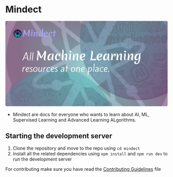 # Mindect

![Mindect Image](./public/Banner.png)

- Mindect are docs for everyone who wants to learn about AI, ML, Supervised Learning and Advanced Learning ALgorithms.
<!--
- add backlins for pages to make the pages go on top with search engines named additioanl resourses, read more at etc.
- add all the exports in the lib file
- add cn in the components that you have made so it will take the styling
- contribute to navbar to make it visible via props
- show remaining topics when hovered
- shorten the path of @/components/ui to @cui
- add icon for index.mdx, what is machine learning and jupyter notebook
- add a slider instead of radio button along with a box that shows the font size from 1 to 10
- add main file for all 3 mathematics files.
- fix the seo of mindect.
- create an option to run the code like the web3 school has to run and customize it using the persons own machine resources and ram. Can be done using C, python, C+.
- add complete code for jupyter notebook below the file so the user can download and run it. 
- give option to select what to learn on the mainpage mathematics, deep learning or machine learning.
- add the hover effect to items in navbar like the one vercel has use this for additional info and configuration https://github.com/fuma-nama/fumadocs/discussions/936
- add images in algebra readme


- ### Linear Algebra for Machine Learning and Data Science
  - `B` [Introduction to Numpy Arrays](Mathematics/IntroductionToNumpyArrays.ipynb)
  - `B` [Linear Systems as Matrices](Mathematics/LinearSystemsOnMatrices.ipynb)
  - `B` [Introduction to the Numpy.lanalg sub-library](Mathematics/IntroductionToNumpy.linalgSub-Library.ipynb)
  - `I` [Gaussian Elimination]()
  - `B` [Vector Operations: Scalar Multiplication, Sum and Dot Product of Vectors]()
  - `B` [Matrix Multiplication]()
  - `B` [Linear Transformation]()
  - `I` [Linear Transformatins and Neural Networks]() 
  - `B` [Interpreting Eigenvalues and Eigenvectors]()
  - `I` [Application of Eigenvalues and Eigenvectors: Webpage navigation model and PCA]()

- ### Calculus for Machine Learning and Data Science
  - `B` [Differentiation in Python: Symbolic, Numerical and Automatic]()
  - `B` [Optimizing Functions of One Variable: Cost Minimization]()
  - `B` [Optimization Using Gradient Descent in One Variable]()
  - `B` [Optimization Using Gradient Descent in Two Variables]()
  - `I` [Optimization Using Gradient Descent: Linear Regression]()
  - `B` [Regression with Perceptron]()
  - `B` [Classification with Perceptron]()
  - `B` [Optimization Using Newton's Method]()
  - `I` [Neural Network with Two Layers]()

- ### Probablity and Statistics for Machine Learning and Data Science
  - `B` [Four Birthday Problems]()
  - `B` [Monty Hall Problem]() 
  - `B` [Exploratory Data Analysis: Intro to pandas]() 
  - `B` [Exploratory Data Analysis: Exploring your data]() 
  - `B` [Naive Bayes]() 
  - `B` [Summary statistics and visualization of Data Sets]() 
  - `B` [Exploratory Data Analysis: Data Visualization and Summary]()
  - `B` [Simulating Dice Rolls with Numpy]() 
  - `B` [Loaded ]()
  - `B` [Sampling data from different distribution and studying the distribution of sample mean]()
  - `B` [Exploratory Data Analysis: Linear Regression]()
  - `B` [Exploratory Data Analysis: Confidence Intervals with Hypoothesis Testing]() 
  - `B` [A/B Testing]()

-->

## Starting the development server

1. Clone the repository and move to the repo using `cd mindect`
2. Install all the related dependencies using `npm install` and `npm run dev` to run the development server

For contributing make sure you have read the [Contributing Guidelines](./.github/contributing.md) file

<!--





- arrange pages properly like the neural network model is showing neural network layer, you have to fix it.

- start a blog where various data scientist, analyst and teachers could colaborate on writing.
- at first can use static pages as it will not require any database, later small database could be used.


In the future, change the homepage.
## Issues and Features.
- not getting images after downloading notebook, package should be downloaded as zip, with image and the notebook
- add scroll to top button and border in between of footer and toc
- make navbar theme to black ( just one theme for the navbar on the homepage)
// Currently the animation is being removed if added fix the things
- Add background animation for the intro  (same as qu.ai) and the pagedown effect of (grili)
- Loader just for one time or no loader
- remove the theme changer for the main page

Things remaining in completed part
- Adding jupyter notebook in visualization examples (regression model).



Important MDX things in this

<kbd>Ctrl</kbd>+<kbd>V</kbd>
<Card href="/" title="Download Introductory Module" />
<Cards> </Cards> for multiple cards

<Steps>
<Step>
### Clone the repository
```bash
git clone https://github.com/ndom91/sveltekasten
cd sveltekasten
```
</Step>
</Steps>

```py title="/apps/web/.env"   // other => bash, sql, py, js, ts etc
DATABASE_URL=postgres://postgres:postgres@database:5432/briefkasten
```
<Tabs groupId='python-output' persist items={['python', 'output']}>

</Tabs>

<Accordions>
<Accordion title={"Typescript Definition"}>
```ts
/**
 * List of bookmark results
 */
export type Response = {
}[]
```
</Accordion>
</Accordions>

<Callout className="shadow-xs">
  Note: You should have PIP installed on your device
</Callout> for showing note or something

// With specail icon and heading

<Callout icon="🚀" type="info" title="Briefkasten v2" className="shadow-xs" >
  We're working on a total rewrite of Briefkasten and plan on releasing this
  `v2` soon. If you want to follow along, get alerted to any updates, or submit
  some feature requests or complaints, please check out this [GitHub Discussion
  thread](https://github.com/ndom91/briefkasten/discussions/65).

The below docs are in preparation for that. If you're looking for the v1 docs, check out the [v1 Docs](https://v1.docs.briefkastenhq.com) link in the nav bar.

**Once v2 is stable, we will wipe the temporary development database active
there now and migrate all data from the current v1 to v2**
</Callout>
-->
